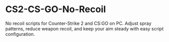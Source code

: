 # CS2-CS-GO-No-Recoil
No recoil scripts for Counter-Strike 2 and CS:GO on PC. Adjust spray patterns, reduce weapon recoil, and keep your aim steady with easy script configuration.
